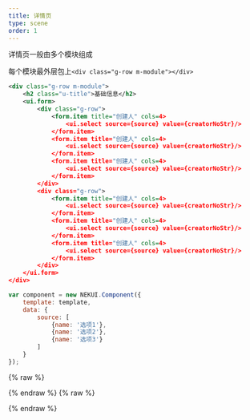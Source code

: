 ```yaml
---
title: 详情页
type: scene
order: 1
---
```


详情页一般由多个模块组成

每个模块最外层包上`<div class="g-row m-module"></div>`

<!-- demo_start -->
<div class="m-example"></div>

```xml
<div class="g-row m-module">
	<h2 class="u-title">基础信息</h2>
	<ui.form>
	    <div class="g-row">
	        <form.item title="创建人" cols=4>
	            <ui.select source={source} value={creatorNoStr}/>
	        </form.item>
	        <form.item title="创建人" cols=4>
	            <ui.select source={source} value={creatorNoStr}/>
	        </form.item>
	        <form.item title="创建人" cols=4>
	            <ui.select source={source} value={creatorNoStr}/>
	        </form.item>
	    </div>
	    <div class="g-row">
	        <form.item title="创建人" cols=4>
	            <ui.select source={source} value={creatorNoStr}/>
	        </form.item>
	        <form.item title="创建人" cols=4>
	            <ui.select source={source} value={creatorNoStr}/>
	        </form.item>
	        <form.item title="创建人" cols=4>
	            <ui.select source={source} value={creatorNoStr}/>
	        </form.item>
	    </div>
	</ui.form>
</div>
```

```javascript
var component = new NEKUI.Component({
    template: template,
    data: {
        source: [
            {name: '选项1'},
            {name: '选项2'},
            {name: '选项3'}
        ]
    }
});
```
<!-- demo_end -->

{% raw %}
<script>
var index = 0;

    (function(index) {
      var template = NEKUI._.multiline(function(){/*
      
<div class="g-row m-module">
	<h2 class="u-title">基础信息</h2>
	<ui.form>
	    <div class="g-row">
	        <form.item title="创建人" cols=4>
	            <ui.select source={source} value={creatorNoStr}/>
	        </form.item>
	        <form.item title="创建人" cols=4>
	            <ui.select source={source} value={creatorNoStr}/>
	        </form.item>
	        <form.item title="创建人" cols=4>
	            <ui.select source={source} value={creatorNoStr}/>
	        </form.item>
	    </div>
	    <div class="g-row">
	        <form.item title="创建人" cols=4>
	            <ui.select source={source} value={creatorNoStr}/>
	        </form.item>
	        <form.item title="创建人" cols=4>
	            <ui.select source={source} value={creatorNoStr}/>
	        </form.item>
	        <form.item title="创建人" cols=4>
	            <ui.select source={source} value={creatorNoStr}/>
	        </form.item>
	    </div>
	</ui.form>
</div>

      */});
      
var component = new NEKUI.Component({
    template: template,
    data: {
        source: [
            {name: '选项1'},
            {name: '选项2'},
            {name: '选项3'}
        ]
    }
});

      component.$inject(document.querySelectorAll('.m-example')[index]);
    })(index++);
    
</script>
{% endraw %}
{% raw %}
<script>
var index = 0;

    (function(index) {
      var template = NEKUI._.multiline(function(){/*
      
<div class="g-row m-module">
	<h2 class="u-title">基础信息</h2>
	<ui.form>
	    <div class="g-row">
	        <form.item title="创建人" cols=4>
	            <ui.select source={source} value={creatorNoStr}/>
	        </form.item>
	        <form.item title="创建人" cols=4>
	            <ui.select source={source} value={creatorNoStr}/>
	        </form.item>
	        <form.item title="创建人" cols=4>
	            <ui.select source={source} value={creatorNoStr}/>
	        </form.item>
	    </div>
	    <div class="g-row">
	        <form.item title="创建人" cols=4>
	            <ui.select source={source} value={creatorNoStr}/>
	        </form.item>
	        <form.item title="创建人" cols=4>
	            <ui.select source={source} value={creatorNoStr}/>
	        </form.item>
	        <form.item title="创建人" cols=4>
	            <ui.select source={source} value={creatorNoStr}/>
	        </form.item>
	    </div>
	</ui.form>
</div>

      */});
      
var component = new NEKUI.Component({
    template: template,
    data: {
        source: [
            {name: '选项1'},
            {name: '选项2'},
            {name: '选项3'}
        ]
    }
});

      component.$inject(document.querySelectorAll('.m-example')[index]);
    })(index++);
    
</script>
{% endraw %}